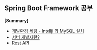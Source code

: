 ## Spring Boot Framework 공부


<b>[Summary] </b>

* [개발환경 세팅 - Intellji 와 MySQL 설치](https://www.notion.so/Intellji-MySQL-b9fec1b9fc2042aeb467584b23e6617d)
* [서버 개발자란?](https://www.notion.so/bcb82056056841298966c1323382eb94)
* [Rest API](https://www.notion.so/Rest-API-dd309b817b3e4cb086a9d43df9d70e07)
